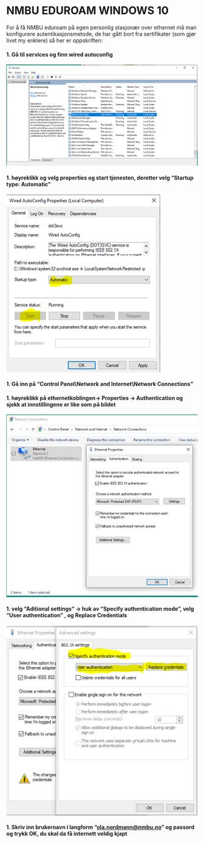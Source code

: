 # NMBU EDUROAM WINDOWS 10

For å få NMBU eduroam på egen personlig stasjonær over ethernet må man konfigurere autentikasjonsmetode, de har gått bort fra sertifikater (som gjør livet my enklere) så her er oppskriften:

#### 1. Gå til services og finn wired autoconfig

![Untitled](NMBU%20EDUROAM%20WINDOWS%2010/Untitled.png)

#### 1. høyreklikk og velg properties og start tjenesten, deretter velg “Startup type: Automatic”

![Untitled](NMBU%20EDUROAM%20WINDOWS%2010/Untitled%201.png)

#### 1. Gå inn på  “Control Panel\Network and Internet\Network Connections”

#### 1. høyreklikk på ethernetkoblingen→ Properties → Authentication og sjekk at innstillingene er like som på bildet

![Untitled](NMBU%20EDUROAM%20WINDOWS%2010/Untitled%202.png)

#### 1. velg “Aditional settings” → huk av  “Specify authentication mode”, velg “User authentication” , og Replace Credentials

![Untitled](NMBU%20EDUROAM%20WINDOWS%2010/Untitled%204.png)

#### 1. Skriv inn brukernavn i langform “ola.nordmann@nmbu.no” og passord og trykk OK, du skal da få internett veldig kjapt
